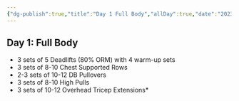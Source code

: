 ```yaml
---
{"dg-publish":true,"title":"Day 1 Full Body","allDay":true,"date":"2023-07-03","completed":null,"banner":"![Hot girl laying on a Lotus.jpg](/img/user/Resources/%F0%9F%93%81%20Files/%F0%9F%93%B8Images/Hot%20girl%20laying%20on%20a%20Lotus.jpg)","banner_y":0.76667,"permalink":"/full-calender/2023-07-03-day-1-full-body/","dgPassFrontmatter":true,"noteIcon":"1","created":"2023-11-14T21:08:39.504+05:30","updated":"2023-12-12T23:33:13.568+05:30"}
---
```


## Day 1: Full Body
- 3 sets of 5 Deadlifts (80% ORM) with 4 warm-up sets
- 3 sets of 8-10 Chest Supported Rows
- 2-3 sets of 10-12 DB Pullovers
- 3 sets of 8-10 High Pulls
- 3 sets of 10-12 Overhead Tricep Extensions*